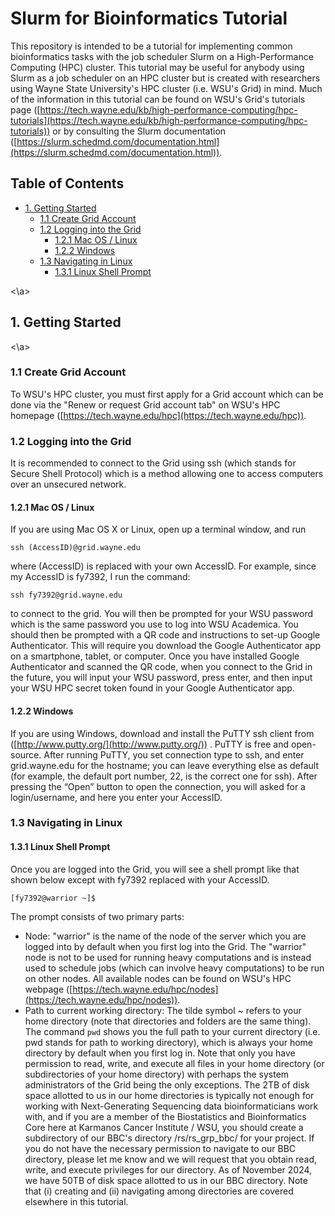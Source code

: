 # Slurm for Bioinformatics Tutorial

This repository is intended to be a tutorial for implementing common bioinformatics tasks with the job scheduler Slurm on a High-Performance Computing (HPC) cluster. This tutorial may be useful for anybody using Slurm as a job scheduler on an HPC cluster but is created with researchers using Wayne State University's HPC cluster (i.e. WSU's Grid) in mind. Much of the information in this tutorial can be found on WSU's Grid's tutorials page ([https://tech.wayne.edu/kb/high-performance-computing/hpc-tutorials](https://tech.wayne.edu/kb/high-performance-computing/hpc-tutorials)) or by consulting the Slurm documentation ([https://slurm.schedmd.com/documentation.html](https://slurm.schedmd.com/documentation.html)).

## Table of Contents
- [1. Getting Started](#getting-started)
   - [1.1 Create Grid Account](#create-account)
   - [1.2 Logging into the Grid](#logging-in)
      - [1.2.1 Mac OS / Linux](#logging-in-mac-linux)
      - [1.2.2 Windows](#logging-in-windows)
   - [1.3 Navigating in Linux](#navigating)
      - [1.3.1 Linux Shell Prompt](#shell-prompt)

<a name="getting-started"><\a>
## 1. Getting Started
<a name="create-account"><\a>
### 1.1 Create Grid Account
To WSU's HPC cluster, you must first apply for a Grid account which can be done via the "Renew or request Grid account tab" on WSU's HPC homepage ([https://tech.wayne.edu/hpc](https://tech.wayne.edu/hpc)).

<a name="logging-in"></a>
### 1.2 Logging into the Grid
It is recommended to connect to the Grid using ssh (which stands for Secure Shell Protocol) which is a method allowing one to access computers over an unsecured network.
<a name="logging-in-mac-linux"></a>
#### 1.2.1 Mac OS / Linux
If you are using Mac OS X or Linux, open up a terminal window, and run
```
ssh (AccessID)@grid.wayne.edu
```
where (AccessID) is replaced with your own AccessID. For
example, since my AccessID is fy7392, I run the command:
```
ssh fy7392@grid.wayne.edu
```
to connect to the grid. You will then be prompted for your WSU password which is the same password 
you use to log into WSU Academica. You should then be prompted with a QR code and instructions
to set-up Google Authenticator. This will require you download the Google Authenticator app
on a smartphone, tablet, or computer. Once you have installed Google Authenticator and scanned the QR 
code, when you connect to the Grid in the future, you will input your WSU password, press enter, 
and then input your WSU HPC secret token found in your Google Authenticator app.

<a name="logging-in-windows"></a>
#### 1.2.2 Windows
If you are using Windows, download and install the PuTTY ssh client from
([http://www.putty.org/](http://www.putty.org/)) . PuTTY is free and open-source. After running
PuTTY, you set connection type to ssh, and enter grid.wayne.edu for the
hostname; you can leave everything else as default (for example, the default
port number, 22, is the correct one for ssh). After pressing the “Open”
button to open the connection, you will asked for a login/username, and
here you enter your AccessID.

<a name="navigating"></a>
### 1.3 Navigating in Linux
<a name="shell-prompt"></a>
#### 1.3.1 Linux Shell Prompt
Once you are logged into the Grid, you will see a shell prompt like that shown below except with fy7392 replaced with your AccessID.
```
[fy7392@warrior ~]$
```
The prompt consists of two primary parts:
  * Node: "warrior" is the name of the node of the server which you are logged into by default when you first log into the Grid. The "warrior" node is not to be used for running heavy computations and is instead used to schedule jobs (which can involve heavy computations) to be run on other nodes. All available nodes can be found on WSU's HPC webpage ([https://tech.wayne.edu/hpc/nodes](https://tech.wayne.edu/hpc/nodes)).
  * Path to current working directory: The tilde symbol ~ refers to your home directory (note that directories and folders are the same thing). The command `pwd` shows you the full path to your current directory (i.e. pwd stands for path to working directory), which is always your home directory by default when you first log in. Note that only you have permission to read, write, and execute all files in your home directory (or subdirectories of your home directory) with perhaps the system administrators of the Grid being the only exceptions. The 2TB of disk space allotted to us in our home directories is typically not enough for working with Next-Generating Sequencing data bioinformaticians work with, and if you are a member of the Biostatistics and Bioinformatics Core here at Karmanos Cancer Institute / WSU, you should create a subdirectory of our BBC's directory /rs/rs_grp_bbc/ for your project. If you do not have the necessary permission to navigate to our BBC directory, please let me know and we will request that you obtain read, write, and execute privileges for our directory. As of November 2024, we have 50TB of disk space allotted to us in our BBC directory. Note that (i) creating and (ii) navigating among directories are covered elsewhere in this tutorial.




